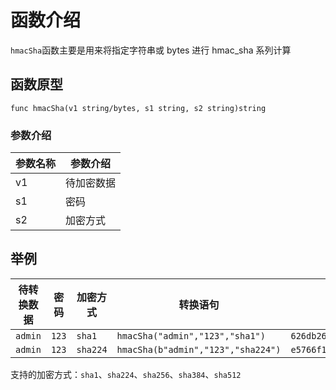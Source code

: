 # 函数介绍

`hmacSha`函数主要是用来将指定字符串或 bytes 进行 hmac_sha 系列计算

## 函数原型

`func hmacSha(v1 string/bytes, s1 string, s2 string)string`

### 参数介绍

| 参数名称 | 参数介绍  |
|------|-------|
| v1   | 待加密数据 |
| s1   | 密码    |
| s2   | 加密方式  |

## 举例

| 待转换数据   | 密码    | 加密方式     | 转换语句                               | 输出结果                                                       |
|---------|-------|----------|------------------------------------|------------------------------------------------------------|
| `admin` | `123` | `sha1`   | `hmacSha("admin","123","sha1")`    | `626db268028b3256e6fbcc90ea6214f2435f7d5d`                 |
| `admin` | `123` | `sha224` | `hmacSha(b"admin","123","sha224")` | `e5766f1372cc989ee270f7bc04a6f8366360f9a7d0b74b899d396d1e` |

支持的加密方式：`sha1`、`sha224`、`sha256`、`sha384`、`sha512`